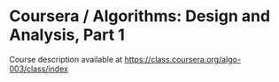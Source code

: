 Coursera / Algorithms: Design and Analysis, Part 1
==================================================

Course description available at https://class.coursera.org/algo-003/class/index